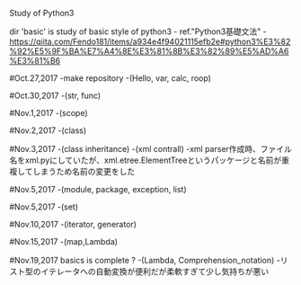 Study of Python3

dir 'basic' is study of basic style of python3 - ref."Python3基礎文法" - https://qiita.com/Fendo181/items/a934e4f94021115efb2e#python3%E3%82%92%E5%9F%BA%E7%A4%8E%E3%81%8B%E3%82%89%E5%AD%A6%E3%81%B6


#Oct.27,2017
-make repository
-(Hello, var, calc, roop) 

#Oct.30,2017
-(str, func)

#Nov.1,2017
-(scope)

#Nov.2,2017
-(class)

#Nov.3,2017
-(class inheritance)
-(xml contrall)
-xml parser作成時、ファイル名をxml.pyにしていたが、xml.etree.ElementTreeというパッケージと名前が重複してしまうため名前の変更をした

#Nov.5,2017
-(module, package, exception, list) 

#Nov.5,2017
-(set)

#Nov.10,2017
-(iterator, generator)

#Nov.15,2017
-(map,Lambda)

#Nov.19,2017
basics is complete ?
-(Lambda, Comprehension_notation)
-リスト型のイテレータへの自動変換が便利だが柔軟すぎて少し気持ちが悪い
